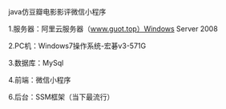 java仿豆瓣电影影评微信小程序

1.服务器：阿里云服务器（www.guot.top）Windows Server 2008

2.PC机：Windows7操作系统-宏碁v3-571G

3.数据库：MySql

4.前端：微信小程序

6.后台：SSM框架（当下最流行）

